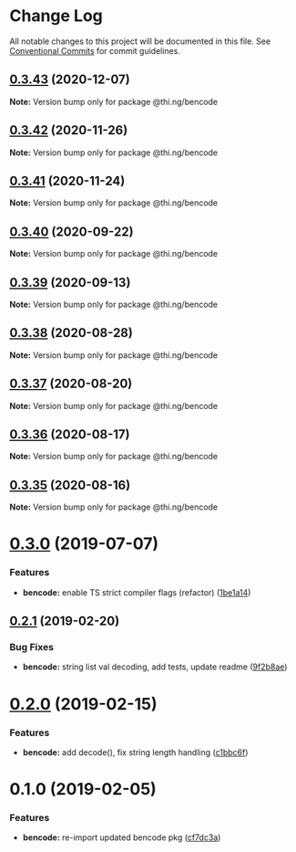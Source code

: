 # Change Log

All notable changes to this project will be documented in this file.
See [Conventional Commits](https://conventionalcommits.org) for commit guidelines.

## [0.3.43](https://github.com/thi-ng/umbrella/compare/@thi.ng/bencode@0.3.42...@thi.ng/bencode@0.3.43) (2020-12-07)

**Note:** Version bump only for package @thi.ng/bencode





## [0.3.42](https://github.com/thi-ng/umbrella/compare/@thi.ng/bencode@0.3.41...@thi.ng/bencode@0.3.42) (2020-11-26)

**Note:** Version bump only for package @thi.ng/bencode





## [0.3.41](https://github.com/thi-ng/umbrella/compare/@thi.ng/bencode@0.3.40...@thi.ng/bencode@0.3.41) (2020-11-24)

**Note:** Version bump only for package @thi.ng/bencode





## [0.3.40](https://github.com/thi-ng/umbrella/compare/@thi.ng/bencode@0.3.39...@thi.ng/bencode@0.3.40) (2020-09-22)

**Note:** Version bump only for package @thi.ng/bencode





## [0.3.39](https://github.com/thi-ng/umbrella/compare/@thi.ng/bencode@0.3.38...@thi.ng/bencode@0.3.39) (2020-09-13)

**Note:** Version bump only for package @thi.ng/bencode





## [0.3.38](https://github.com/thi-ng/umbrella/compare/@thi.ng/bencode@0.3.37...@thi.ng/bencode@0.3.38) (2020-08-28)

**Note:** Version bump only for package @thi.ng/bencode





## [0.3.37](https://github.com/thi-ng/umbrella/compare/@thi.ng/bencode@0.3.36...@thi.ng/bencode@0.3.37) (2020-08-20)

**Note:** Version bump only for package @thi.ng/bencode





## [0.3.36](https://github.com/thi-ng/umbrella/compare/@thi.ng/bencode@0.3.35...@thi.ng/bencode@0.3.36) (2020-08-17)

**Note:** Version bump only for package @thi.ng/bencode





## [0.3.35](https://github.com/thi-ng/umbrella/compare/@thi.ng/bencode@0.3.34...@thi.ng/bencode@0.3.35) (2020-08-16)

**Note:** Version bump only for package @thi.ng/bencode





# [0.3.0](https://github.com/thi-ng/umbrella/compare/@thi.ng/bencode@0.2.17...@thi.ng/bencode@0.3.0) (2019-07-07)

### Features

* **bencode:** enable TS strict compiler flags (refactor) ([1be1a14](https://github.com/thi-ng/umbrella/commit/1be1a14))

## [0.2.1](https://github.com/thi-ng/umbrella/compare/@thi.ng/bencode@0.2.0...@thi.ng/bencode@0.2.1) (2019-02-20)

### Bug Fixes

* **bencode:** string list val decoding, add tests, update readme ([9f2b8ae](https://github.com/thi-ng/umbrella/commit/9f2b8ae))

# [0.2.0](https://github.com/thi-ng/umbrella/compare/@thi.ng/bencode@0.1.1...@thi.ng/bencode@0.2.0) (2019-02-15)

### Features

* **bencode:** add decode(), fix string length handling ([c1bbc6f](https://github.com/thi-ng/umbrella/commit/c1bbc6f))

# 0.1.0 (2019-02-05)

### Features

* **bencode:** re-import updated bencode pkg ([cf7dc3a](https://github.com/thi-ng/umbrella/commit/cf7dc3a))
